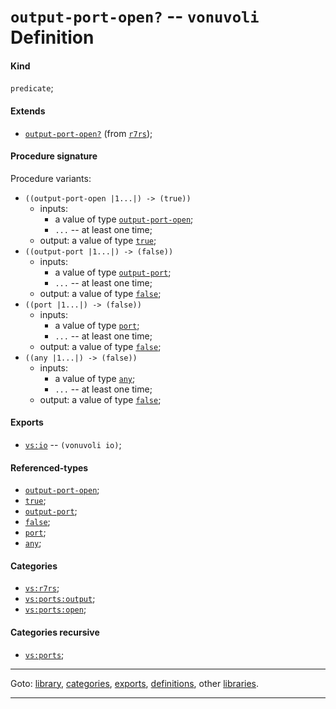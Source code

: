 

<a id='definition__vonuvoli__output-port-open_3f'></a>

# `output-port-open?` -- `vonuvoli` Definition


<a id='definition__vonuvoli__output-port-open_3f__kind'></a>

#### Kind

`predicate`;


<a id='definition__vonuvoli__output-port-open_3f__extends'></a>

#### Extends

 * [`output-port-open?`](../../r7rs/definitions/output-port-open_3f.md#definition__r7rs__output-port-open_3f) (from [`r7rs`](../../r7rs/_index.md#library__r7rs));


<a id='definition__vonuvoli__output-port-open_3f__procedure-signature'></a>

#### Procedure signature

Procedure variants:
 * `((output-port-open |1...|) -> (true))`
   * inputs:
     * a value of type [`output-port-open`](../../r7rs/types/output-port-open.md#type__r7rs__output-port-open);
     * `...` -- at least one time;
   * output: a value of type [`true`](../../r7rs/types/true.md#type__r7rs__true);
 * `((output-port |1...|) -> (false))`
   * inputs:
     * a value of type [`output-port`](../../r7rs/types/output-port.md#type__r7rs__output-port);
     * `...` -- at least one time;
   * output: a value of type [`false`](../../r7rs/types/false.md#type__r7rs__false);
 * `((port |1...|) -> (false))`
   * inputs:
     * a value of type [`port`](../../r7rs/types/port.md#type__r7rs__port);
     * `...` -- at least one time;
   * output: a value of type [`false`](../../r7rs/types/false.md#type__r7rs__false);
 * `((any |1...|) -> (false))`
   * inputs:
     * a value of type [`any`](../../r7rs/types/any.md#type__r7rs__any);
     * `...` -- at least one time;
   * output: a value of type [`false`](../../r7rs/types/false.md#type__r7rs__false);


<a id='definition__vonuvoli__output-port-open_3f__exports'></a>

#### Exports

 * [`vs:io`](../../vonuvoli/exports/vs_3a_io.md#export__vonuvoli__vs_3a_io) -- `(vonuvoli io)`;


<a id='definition__vonuvoli__output-port-open_3f__referenced-types'></a>

#### Referenced-types

 * [`output-port-open`](../../r7rs/types/output-port-open.md#type__r7rs__output-port-open);
 * [`true`](../../r7rs/types/true.md#type__r7rs__true);
 * [`output-port`](../../r7rs/types/output-port.md#type__r7rs__output-port);
 * [`false`](../../r7rs/types/false.md#type__r7rs__false);
 * [`port`](../../r7rs/types/port.md#type__r7rs__port);
 * [`any`](../../r7rs/types/any.md#type__r7rs__any);


<a id='definition__vonuvoli__output-port-open_3f__categories'></a>

#### Categories

 * [`vs:r7rs`](../../vonuvoli/categories/vs_3a_r7rs.md#category__vonuvoli__vs_3a_r7rs);
 * [`vs:ports:output`](../../vonuvoli/categories/vs_3a_ports_3a_output.md#category__vonuvoli__vs_3a_ports_3a_output);
 * [`vs:ports:open`](../../vonuvoli/categories/vs_3a_ports_3a_open.md#category__vonuvoli__vs_3a_ports_3a_open);


<a id='definition__vonuvoli__output-port-open_3f__categories-recursive'></a>

#### Categories recursive

 * [`vs:ports`](../../vonuvoli/categories/vs_3a_ports.md#category__vonuvoli__vs_3a_ports);

----

Goto: [library](../../vonuvoli/_index.md#library__vonuvoli), [categories](../../vonuvoli/categories/_index.md#toc__vonuvoli__categories), [exports](../../vonuvoli/exports/_index.md#toc__vonuvoli__exports), [definitions](../../vonuvoli/definitions/_index.md#toc__vonuvoli__definitions), other [libraries](../../_libraries.md#toc__libraries).

----

